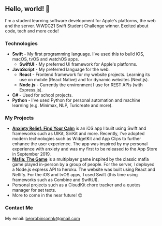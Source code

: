 ## Hello, world! 👋

I'm a student learning software development for Apple's platforms, the web and the server. WWDC21 Swift Student Challenge winner. Excited about code, tech and more code!

<div data-iframe-width="150" data-iframe-height="270" data-share-badge-id="8850a0b7-115d-4f5a-aac3-fd3dff378a5e" data-share-badge-host="https://www.credly.com"></div><script type="text/javascript" async src="//cdn.credly.com/assets/utilities/embed.js"></script>

### Technologies

- **Swift** - My first programming language. I've used this to build iOS, macOS, tvOS and watchOS apps.
  - **SwiftUI** - My preferred UI framework for Apple's platforms.
- **JavaScript** - My preferred language for the web.
  - **React** - Frontend framework for my website projects. Learning its use on mobile (React Native) and for dynamic websites (Next.js).
  - **Node.js** - Currently the environment I use for REST APIs (with Express.js).
- **C#** - Used for school projects.
- **Python** - I've used Python for personal automation and machine learning (e.g. Minimax, NLP, Turicreate and more).

### My Projects

- [**Anxiety Relief: Find Your Calm**](https://apps.apple.com/gb/app/anxiety-relief-find-your-calm/id1460568970) is an iOS app I built using Swift and frameworks such as UIKit, SiriKit and more. Recently, I've adopted modern technologies such as WidgetKit and App Clips to further enhance the user experience. The app was inspired by my personal experience with anxiety and was my first to be released to the App Store in September 2019.
- [**Mafia: The Game**](https://mafia-the-game.netlify.com) is a multiplayer game inspired by the classic mafia game played in-person by a group of people. For the server, I deployed a Node.js express API to heroku. The website was built using React and Netlify. For the iOS and tvOS apps, I used Swift (this time using frameworks such as Combine and SwiftUI).
- Personal projects such as a CloudKit chore tracker and a quotes manager for set texts.
- More to come in the near future! 😉

### Contact Me

My email: benrobinsonhk@gmail.com
